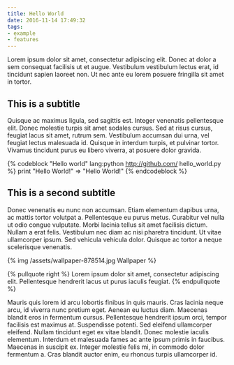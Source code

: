 ```yaml
---
title: Hello World
date: 2016-11-14 17:49:32
tags:
- example
- features
---
```


Lorem ipsum dolor sit amet, consectetur adipiscing elit. Donec at dolor a sem consequat facilisis ut et augue. Vestibulum vestibulum lectus erat, id tincidunt sapien laoreet non. Ut nec ante eu lorem posuere fringilla sit amet in tortor. 

## This is a subtitle
Quisque ac maximus ligula, sed sagittis est. Integer venenatis pellentesque elit. Donec molestie turpis sit amet sodales cursus. Sed at risus cursus, feugiat lacus sit amet, rutrum sem. Vestibulum accumsan dui urna, vel feugiat lectus malesuada id. Quisque in interdum turpis, et pulvinar tortor. Vivamus tincidunt purus eu libero viverra, at posuere dolor gravida.

{% codeblock "Hello world" lang:python http://github.com/ hello_world.py %}
print "Hello World!"
=> "Hello World!"
{% endcodeblock %}

## This is a second subtitle
Donec venenatis eu nunc non accumsan. Etiam elementum dapibus urna, ac mattis tortor volutpat a. Pellentesque eu purus metus. Curabitur vel nulla ut odio congue vulputate. Morbi lacinia tellus sit amet facilisis dictum. Nullam a erat felis. Vestibulum nec diam ac nisi pharetra tincidunt. Ut vitae ullamcorper ipsum. Sed vehicula vehicula dolor. Quisque ac tortor a neque scelerisque venenatis.

{% img /assets/wallpaper-878514.jpg Wallpaper %}

{% pullquote right %}
Lorem ipsum dolor sit amet, consectetur adipiscing elit. Pellentesque hendrerit lacus ut purus iaculis feugiat. 
{% endpullquote %}

Mauris quis lorem id arcu lobortis finibus in quis mauris. Cras lacinia neque arcu, id viverra nunc pretium eget. Aenean eu luctus diam. Maecenas blandit eros in fermentum cursus. Pellentesque hendrerit ipsum orci, tempor facilisis est maximus at. Suspendisse potenti. Sed eleifend ullamcorper eleifend. Nullam tincidunt eget ex vitae blandit. Donec molestie iaculis elementum. Interdum et malesuada fames ac ante ipsum primis in faucibus. Maecenas in suscipit ex. Integer molestie felis mi, in commodo dolor fermentum a. Cras blandit auctor enim, eu rhoncus turpis ullamcorper id.
